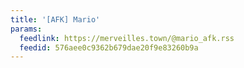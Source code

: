 ```yaml
---
title: '[AFK] Mario'
params:
  feedlink: https://merveilles.town/@mario_afk.rss
  feedid: 576aee0c9362b679dae20f9e83260b9a
---
```

